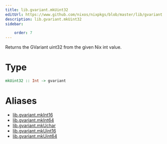 ```yaml
---
title: lib.gvariant.mkUint32
editUrl: https://www.github.com/nixos/nixpkgs/blob/master/lib/gvariant.nix#L19C20
description: lib.gvariant.mkUint32
sidebar:

    order: 7
---
```


Returns the GVariant uint32 from the given Nix int value.

# Type

```haskell
mkUint32 :: Int -> gvariant
```


# Aliases

- [lib.gvariant.mkInt16](reference/lib/gvariant/lib-gvariant-mkInt16)
- [lib.gvariant.mkInt64](reference/lib/gvariant/lib-gvariant-mkInt64)
- [lib.gvariant.mkUchar](reference/lib/gvariant/lib-gvariant-mkUchar)
- [lib.gvariant.mkUint16](reference/lib/gvariant/lib-gvariant-mkUint16)
- [lib.gvariant.mkUint64](reference/lib/gvariant/lib-gvariant-mkUint64)


